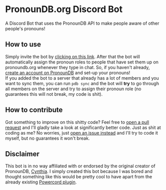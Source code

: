 # PronounDB.org Discord Bot

A Discord Bot that uses the PronounDB API to make people aware of other people's pronouns!

## How to use

Simply invite the bot by [clicking on this link](https://nurmarv.in/invite-pronoundb-bot). After that the bot will automatically assign the pronoun roles to people that have set them up on pronoundb.org whenever they type in chat. So, if you haven't already, [create an account on PronounDB](https://pronoundb.org/register) and set-up your pronouns! \
If you added the bot to a server that already has a lot of members and you want to sync them, you can run `pdb sync` and the bot will **try** to go through all members on the server and try to assign their pronoun role (no guarantees this will not break, my code is shit).

## How to contribute

Got something to improve on this shitty code? Feel free to [open a pull request](https://github.com/NurMarvin/pronoundb-bot/pulls) and I'll gladly take a look at significantly better code. Just as shit at coding as me? No worries, just [open an issue instead](https://github.com/NurMarvin/pronoundb-bot/issues/new) and I'll try to code it myself, but no guarantees it won't break.

## Disclaimer

This bot is in no way affiliated with or endorsed by the original creator of PronounDB, [Cynthia](https://github.com/cyyynthia/). I simply created this bot because I was bored and thought something like this would be pretty cool to have apart from the already existing [Powercord plugin](https://github.com/cyyynthia/pronoundb-powercord).
